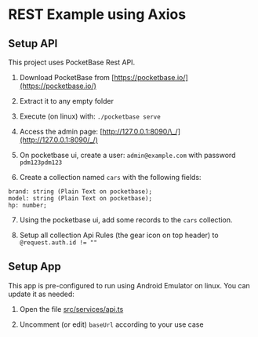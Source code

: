 # REST Example using Axios

## Setup API

This project uses PocketBase Rest API.

1. Download PocketBase from [https://pocketbase.io/](https://pocketbase.io/)

2. Extract it to any empty folder

3. Execute (on linux) with: `./pocketbase serve`

4. Access the admin page: [http://127.0.0.1:8090/\_/](http://127.0.0.1:8090/_/)

5. On pocketbase ui, create a user: `admin@example.com` with password `pdm123pdm123`

6. Create a collection named `cars` with the following fields:

```
brand: string (Plain Text on pocketbase);
model: string (Plain Text on pocketbase);
hp: number;
```

7. Using the pocketbase ui, add some records to the `cars` collection.

8. Setup all collection Api Rules (the gear icon on top header) to `@request.auth.id != ""`

## Setup App

This app is pre-configured to run using Android Emulator on linux. You can update it as needed:

1. Open the file [src/services/api.ts](src/services/api.ts)

2. Uncomment (or edit) `baseUrl` according to your use case
